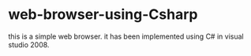 # web-browser-using-Csharp
this is a simple web browser. it has been implemented using C# in visual studio 2008.
